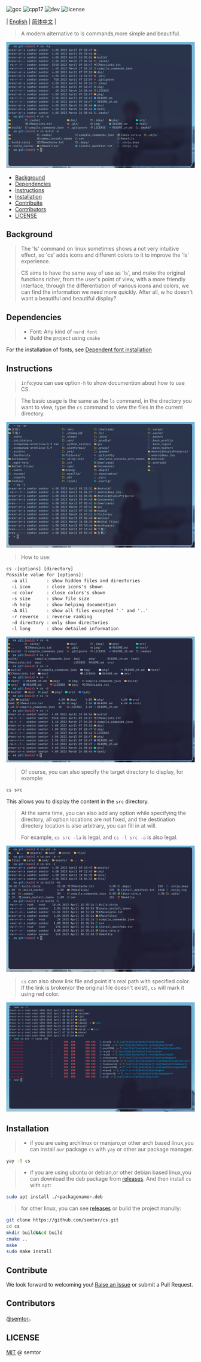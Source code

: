 ![gcc](https://img.shields.io/badge/gcc-12.2-green)
![cpp17](https://img.shields.io/badge/standrd-cpp17-blue)
![dev](https://img.shields.io/badge/PRs-welcome-yellow)
![license](https://img.shields.io/badge/license-MIT-red)

| [English](README.md) | [简体中文](README_zh.md) |

> A modern alternative to ls commands,more simple and beautiful.

![preview](img/3.png)

- [Background](#Background)
- [Dependencies](#Dependencies)
- [Instructions](#Instructions)
- [Installation](#Installation)
- [Contribuite](#Contribute)
- [Contributors](#Contributors)
- [LICENSE](#LICENSE)

## Background 
>The 'ls' command on linux sometimes shows a not very intuitive effect, so 'cs' adds icons and different colors to it to improve the 'ls' experience.
>
> CS aims to have the same way of use as 'ls', and make the original functions richer, from
> the user's point of view, with a more friendly interface, through the differentiation of
> various icons and colors, we can find the information we need more quickly. After all, w
> ho doesn't want a beautiful and beautiful display?

## Dependencies
> - Font: Any kind of `nerd font`
> - Build the project using `cmake`

For the installation of fonts, see [Dependent font installation](doc/font_install.md)

##  Instructions

> `info`:you can use option`-h` to show documention about how to use CS.

> The basic usage is the same as the `ls` command, in the directory you want to view, type the `cs` command to view the files in the current directory.

![1](img/1.png)

> How to use:

```
cs -[options] [directory]
Possible value for [options]:
  -a all       : show hidden files and directories
  -i icon      : close icons's shown
  -c color     : close colors's shown
  -s size      : show file size
  -h help      : show helping documention
  -A All       : show all files excepted '.' and '..'
  -r reverse   : reverse ranking
  -d directory : only show directories
  -l long      : show detailed information
```

![cs_l](img/aicrdl.png)

> Of course, you can also specify the target directory to display, for example:
```sh
cs src
```
This allows you to display the content in the `src` directory.

> At the same time, you can also add any option while specifying the directory, all option locations are not fixed, and the destination directory location is also arbitrary, you can fill in at will.
>
> For example, `cs src -la` is legal, and `cs -l src -a` is also legal.

![basic_use](img/cssrc.png)

> `cs` can also show link file and point it's real path with specified color. If the link is broken(or the original file doesn't exist), `cs` will mark it using red color.

![show_link](img/symlink.png)

## Installation
> - if you are using archlinux or manjaro,or other arch based linux,you can install `aur` package `cs` with `yay` or other aur package manager.

```sh
yay -S cs
```

> - if you are using ubuntu or debian,or other debian based linux,you can download the deb package from [releases](https://github.com/semtor/cs/releases). And then install `cs` with `apt`:
```sh
sudo apt install ./<packagename>.deb
```

> for other linux, you can see [releases](https://github.com/semtor/cs/releases) or build the project manully:

```sh
git clone https://github.com/semtor/cs.git
cd cs
mkdir build&&cd build
cmake ..
make
sudo make install
```
## Contribute

We look forward to welcoming you! [Raise an Issue](https://github.com/semtor/cs/issues/new) or submit a Pull Request.

## Contributors
[@semtor](https://github.com/semtor)。

## LICENSE
[MIT](LICENSE) @ semtor
